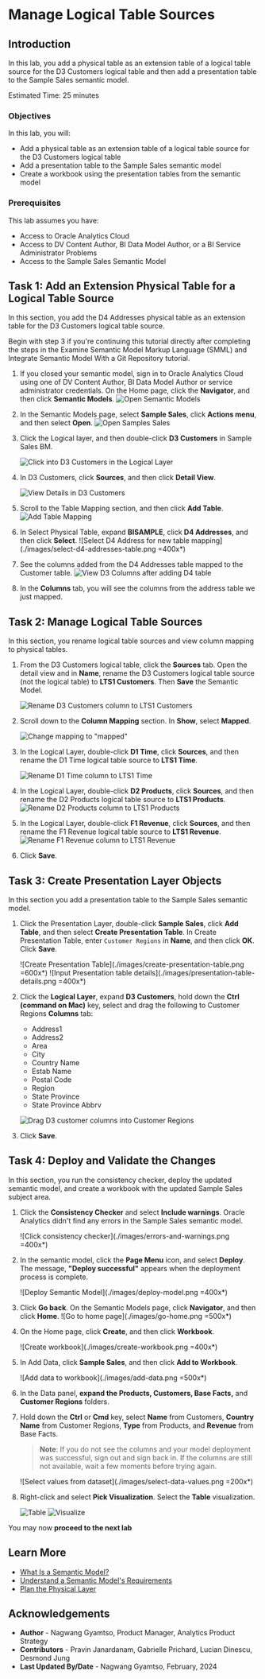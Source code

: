 # Manage Logical Table Sources

## Introduction

In this lab, you add a physical table as an extension table of a logical table source for the D3 Customers logical table and then add a presentation table to the Sample Sales semantic model.


Estimated Time: 25 minutes

### Objectives

In this lab, you will:
* Add a physical table as an extension table of a logical table source for the D3 Customers logical table
* Add a presentation table to the Sample Sales semantic model
* Create a workbook using the presentation tables from the semantic model

### Prerequisites

This lab assumes you have:
* Access to Oracle Analytics Cloud
* Access to DV Content Author, BI Data Model Author, or a BI Service Administrator Problems
* Access to the Sample Sales Semantic Model


## Task 1: Add an Extension Physical Table for a Logical Table Source

In this section, you add the D4 Addresses physical table as an extension table for the D3 Customers logical table source.

Begin with step 3 if you're continuing this tutorial directly after completing the steps in the Examine Semantic Model Markup Language (SMML) and Integrate Semantic Model With a Git Repository tutorial.

1. If you closed your semantic model, sign in to Oracle Analytics Cloud using one of DV Content Author, BI Data Model Author or service administrator credentials. On the Home page, click the **Navigator**, and then click **Semantic Models**.
	![Open Semantic Models](./images/semantic-models.png)

2. In the Semantic Models page, select **Sample Sales**, click **Actions menu**, and then select **Open**.
	![Open Samples Sales](./images/open-sample-sales.png)

3. Click the Logical layer, and then double-click **D3 Customers** in Sample Sales BM.

	![Click into D3 Customers in the Logical Layer](./images/d3-customers.png)

4. In D3 Customers, click **Sources**, and then click **Detail View**.

	![View Details in D3 Customers](./images/sources-detail-view.png)

5. Scroll to the Table Mapping section, and then click **Add Table**.
	![Add Table Mapping](./images/create-table-mapping.png)

6. In Select Physical Table, expand **BISAMPLE**, click **D4 Addresses**, and then click **Select**.
	![Select D4 Address for new table mapping](./images/select-d4-addresses-table.png =400x*)

7. See the columns added from the D4 Addresses table mapped to the Customer table.
	![View D3 Columns after adding D4 table](./images/view-d3-columns.png)

8. In the **Columns** tab, you will see the columns from the address table we just mapped.

## Task 2: Manage Logical Table Sources

In this section, you rename logical table sources and view column mapping to physical tables.

1. From the D3 Customers logical table, click the **Sources** tab. Open the detail view and in **Name**, rename the D3 Customers logical table source (not the logical table) to **LTS1 Customers**. Then **Save** the Semantic Model.

	![Rename D3 Customers column to LTS1 Customers](./images/rename-d3-customers.png)

2. Scroll down to the **Column Mapping** section. In **Show**, select **Mapped**.

	![Change mapping to "mapped"](images/column-mapping-mapped.png)

5. In the Logical Layer, double-click **D1 Time**, click **Sources**, and then rename the D1 Time logical table source to **LTS1 Time**.

	![Rename D1 Time column to LTS1 Time](./images/d1-time-lts1-time.png)

6. In the Logical Layer, double-click **D2 Products**, click **Sources**, and then rename the D2 Products logical table source to **LTS1 Products**.
	![Rename D2 Products column to LTS1 Products](./images/d2-products-lts1-products.png)

7. In the Logical Layer, double-click **F1 Revenue**, click **Sources**, and then rename the F1 Revenue logical table source to **LTS1 Revenue**.
	![Rename F1 Revenue column to LTS1 Revenue](./images/f1-revenue-lts1-revenue.png)

8. Click **Save**.

## Task 3: Create Presentation Layer Objects

In this section you add a presentation table to the Sample Sales semantic model.

1. Click the Presentation Layer, double-click **Sample Sales**, click **Add Table**, and then select **Create Presentation Table**. In Create Presentation Table, enter <code>Customer Regions</code> in **Name**, and then click **OK**. Click **Save**.

	![Create Presentation Table](./images/create-presentation-table.png =600x*)
	![Input Presentation table details](./images/presentation-table-details.png =400x*)

2. Click the **Logical Layer**, expand **D3 Customers**, hold down the **Ctrl (command on Mac)** key, select and drag the following to Customer Regions **Columns** tab:
	* Address1
	* Address2
	* Area
	* City
	* Country Name
	* Estab Name
	* Postal Code
	* Region
	* State Province
	* State Province Abbrv

	![Drag D3 customer columns into Customer Regions](./images/customer-region-columns.png)

3. Click **Save**.

## Task 4: Deploy and Validate the Changes

In this section, you run the consistency checker, deploy the updated semantic model, and create a workbook with the updated Sample Sales subject area.

1. Click the **Consistency Checker** and select **Include warnings**.
	Oracle Analytics didn't find any errors in the Sample Sales semantic model.

	![Click consistency checker](./images/errors-and-warnings.png =400x*)

2. In the semantic model, click the **Page Menu** icon, and select **Deploy**. The message, **"Deploy successful"** appears when the deployment process is complete.

	![Deploy Semantic Model](./images/deploy-model.png =400x*)

3. Click **Go back**. On the Semantic Models page, click **Navigator**, and then click **Home**.
	![Go to home page](./images/go-home.png =500x*)

4. On the Home page, click **Create**, and then click **Workbook**.

	![Create workbook](./images/create-workbook.png =400x*)

5. In Add Data, click **Sample Sales**, and then click **Add to Workbook**.

	![Add data to workbook](./images/add-data.png =500x*)

6. In the Data panel, **expand the Products, Customers, Base Facts,** and **Customer Regions** folders.

7. Hold down the **Ctrl** or **Cmd** key, select **Name** from Customers, **Country Name** from Customer Regions, **Type** from Products, and **Revenue** from Base Facts.
	>**Note**: If you do not see the columns and your model deployment was successful, sign out and sign back in. If the columns are still not available, wait a few moments before trying again.

	![Select values from dataset](./images/select-data-values.png =200x*)

8. Right-click and select **Pick Visualization**. Select the **Table** visualization.

	![Table](./images/table-viz.png)
	![Visualize](./images/drag-to-canvas.png)



You may now **proceed to the next lab**

## Learn More
* [What Is a Semantic Model?](https://docs.oracle.com/en/cloud/paas/analytics-cloud/acmdg/what-is-semantic-model.html)
* [Understand a Semantic Model's Requirements](https://docs.oracle.com/en/cloud/paas/analytics-cloud/acmdg/understand-semantic-models-requirements.html)
* [Plan the Physical Layer](https://docs.oracle.com/en/cloud/paas/analytics-cloud/acmdg/plan-physical-layer.html#GUID-D7D6E064-F9C8-4B8B-A02F-B9E0358063F1)

## Acknowledgements
* **Author** - Nagwang Gyamtso, Product Manager, Analytics Product Strategy
* **Contributors** - Pravin Janardanam, Gabrielle Prichard, Lucian Dinescu, Desmond Jung
* **Last Updated By/Date** - Nagwang Gyamtso, February, 2024
